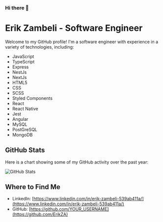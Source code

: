 ### Hi there 👋

<!--
**ErikZA/ErikZA** is a ✨ _special_ ✨ repository because its `README.md` (this file) appears on your GitHub profile.

Here are some ideas to get you started:

- 🔭 I’m currently working on ...
- 🌱 I’m currently learning ...
- 👯 I’m looking to collaborate on ...
- 🤔 I’m looking for help with ...
- 💬 Ask me about ...
- 📫 How to reach me: ...
- 😄 Pronouns: ...
- ⚡ Fun fact: ...
-->

# Erik Zambeli - Software Engineer

Welcome to my GitHub profile! I'm a software engineer with experience in a variety of technologies, including:

- JavaScript
- TypeScript
- Express
- NestJs
- NextJs
- HTML5
- CSS
- SCSS
- Styled Components
- React
- React Native
- Jest
- Angular
- MySQL
- PostGreSQL
- MongoDB

## GitHub Stats

Here is a chart showing some of my GitHub activity over the past year:

![GitHub Stats](https://github-readme-stats.vercel.app/api?username=ErikZA&theme=dark&show_icons=true)

## Where to Find Me

- LinkedIn: [https://www.linkedin.com/in/erik-zambeli-539ab411a/](https://www.linkedin.com/in/erik-zambeli-539ab411a/)
- GitHub: [https://github.com/YOUR_USERNAME](https://github.com/ErikZA)

